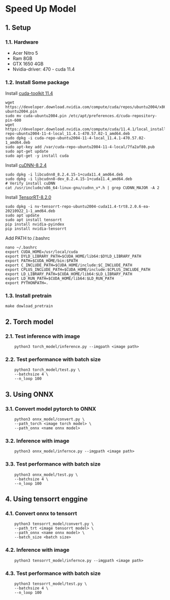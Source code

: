 # Speed Up Model

## 1. Setup 
### 1.1. Hardware
- Acer Nitro 5
- Ram 8GB
- GTX 1650 4GB
- Nvidia-driver: 470 - cuda 11.4
### 1.2. Install Some package
Install [cuda-toolkit 11.4](https://developer.nvidia.com/cuda-11-4-1-download-archive)
```
wget https://developer.download.nvidia.com/compute/cuda/repos/ubuntu2004/x86_64/cuda-ubuntu2004.pin
sudo mv cuda-ubuntu2004.pin /etc/apt/preferences.d/cuda-repository-pin-600
wget https://developer.download.nvidia.com/compute/cuda/11.4.1/local_installers/cuda-repo-ubuntu2004-11-4-local_11.4.1-470.57.02-1_amd64.deb
sudo dpkg -i cuda-repo-ubuntu2004-11-4-local_11.4.1-470.57.02-1_amd64.deb
sudo apt-key add /var/cuda-repo-ubuntu2004-11-4-local/7fa2af80.pub
sudo apt-get update
sudo apt-get -y install cuda
```
Install [cuDNN-8.2.4](https://developer.nvidia.com/cudnn)
```
sudo dpkg -i libcudnn8_8.2.4.15-1+cuda11.4_amd64.deb
sudo dpkg -i libcudnn8-dev_8.2.4.15-1+cuda11.4_amd64.deb
# Verify install cuDNN
cat /usr/include/x86_64-linux-gnu/cudnn_v*.h | grep CUDNN_MAJOR -A 2 
```
Install [TensorRT-8.2.0](https://developer.nvidia.com/tensorrt)
```
sudo dpkg -i nv-tensorrt-repo-ubuntu2004-cuda11.4-trt8.2.0.6-ea-20210922_1-1_amd64.deb
sudo apt update
sudo apt install tensorrt
pip install nvidia-pyindex
pip install nvidia-tensorrt
```
Add PATH to /.bashrc
```
nano ~/.bashrc
export CUDA_HOME=/usr/local/cuda
export DYLD_LIBRARY_PATH=$CUDA_HOME/lib64:$DYLD_LIBRARY_PATH
export PATH=$CUDA_HOME/bin:$PATH
export C_INCLUDE_PATH=$CUDA_HOME/include:$C_INCLUDE_PATH
export CPLUS_INCLUDE_PATH=$CUDA_HOME/include:$CPLUS_INCLUDE_PATH
export LD_LIBRARY_PATH=$CUDA_HOME/lib64:$LD_LIBRARY_PATH
export LD_RUN_PATH=$CUDA_HOME/lib64:$LD_RUN_PATH
export PYTHONPATH=.
```
### 1.3. Install pretrain
```
make dowload_pretrain
```

## 2. Torch model 
### 2.1. Test inference with image
```
    python3 torch_model/inference.py --imgpath <image path>
``` 
### 2.2. Test performance with batch size
```
    python3 torch_model/test.py \
    --batchsize 4 \
    --n_loop 100
```

## 3. Using ONNX
### 3.1. Convert model pytorch to ONNX 
```
    python3 onnx_model/convert.py \
    --path_torch <image torch model> \
    --path_onnx <name onnx model>
``` 
### 3.2. Inference with image
```
    python3 onnx_model/infernce.py --imgpath <image path>
```

### 3.3. Test performance with batch size
```
    python3 onnx_model/test.py \
    --batchsize 4 \
    --n_loop 100
```

## 4. Using tensorrt enggine
### 4.1. Convert onnx to tensorrt 
```
    python3 tensorrt_model/convert.py \
    --path_trt <image tensorrt model> \
    --path_onnx <name onnx model> \
    --batch_size <batch size>
``` 
### 4.2. Inference with image
```
    python3 tensorrt_model/infernce.py --imgpath <image path>
```

### 4.3. Test performance with batch size
```
    python3 tensorrt_model/test.py \
    --batchsize 4 \
    --n_loop 100
```
